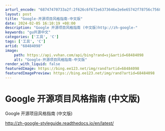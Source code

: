 ```yaml
---
arturl_encode: "68747470733a2f:2f626c6f672e6373646e2e6e65742f78756c75687569313233:2f61727469636c652f64657461696c732f3638343834303938"
layout: post
title: "Google-开源项目风格指南-中文版"
date: 2024-02-05 16:10:19 +08:00
description: "Google 开源项目风格指南 (中文版)http://zh-google-"
keywords: "gu开源中文"
categories: ['工具', 'C']
tags: ['工具', 'C']
artid: "68484098"
image:
    path: https://api.vvhan.com/api/bing?rand=sj&artid=68484098
    alt: "Google-开源项目风格指南-中文版"
render_with_liquid: false
featuredImage: https://bing.ee123.net/img/rand?artid=68484098
featuredImagePreview: https://bing.ee123.net/img/rand?artid=68484098
---
```


# Google 开源项目风格指南 (中文版)

Google 开源项目风格指南 (中文版)

<http://zh-google-styleguide.readthedocs.io/en/latest/>